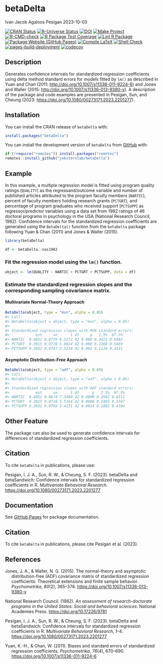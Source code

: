 betaDelta
================
Ivan Jacob Agaloos Pesigan
2023-10-03

<!-- README.md is generated from README.Rmd. Please edit that file -->
<!-- badges: start -->

[![CRAN
Status](https://www.r-pkg.org/badges/version/betaDelta)](https://cran.r-project.org/package=betaDelta)
[![R-Universe
Status](https://jeksterslab.r-universe.dev/badges/betaDelta)](https://jeksterslab.r-universe.dev)
[![DOI](https://zenodo.org/badge/DOI/10.1080/00273171.2023.2201277.svg)](https://doi.org/10.1080/00273171.2023.2201277)
[![Make
Project](https://github.com/jeksterslab/betaDelta/actions/workflows/make.yml/badge.svg)](https://github.com/jeksterslab/betaDelta/actions/workflows/make.yml)
[![R-CMD-check](https://github.com/jeksterslab/betaDelta/actions/workflows/check-full.yml/badge.svg)](https://github.com/jeksterslab/betaDelta/actions/workflows/check-full.yml)
[![R Package Test
Coverage](https://github.com/jeksterslab/betaDelta/actions/workflows/test-coverage.yml/badge.svg)](https://github.com/jeksterslab/betaDelta/actions/workflows/test-coverage.yml)
[![Lint R
Package](https://github.com/jeksterslab/betaDelta/actions/workflows/lint.yml/badge.svg)](https://github.com/jeksterslab/betaDelta/actions/workflows/lint.yml)
[![Package Website (GitHub
Pages)](https://github.com/jeksterslab/betaDelta/actions/workflows/pkgdown-gh-pages.yml/badge.svg)](https://github.com/jeksterslab/betaDelta/actions/workflows/pkgdown-gh-pages.yml)
[![Compile
LaTeX](https://github.com/jeksterslab/betaDelta/actions/workflows/latex.yml/badge.svg)](https://github.com/jeksterslab/betaDelta/actions/workflows/latex.yml)
[![Shell
Check](https://github.com/jeksterslab/betaDelta/actions/workflows/shellcheck.yml/badge.svg)](https://github.com/jeksterslab/betaDelta/actions/workflows/shellcheck.yml)
[![pages-build-deployment](https://github.com/jeksterslab/betaDelta/actions/workflows/pages/pages-build-deployment/badge.svg)](https://github.com/jeksterslab/betaDelta/actions/workflows/pages/pages-build-deployment)
[![codecov](https://codecov.io/gh/jeksterslab/betaDelta/branch/main/graph/badge.svg?token=KVLUET3DJ6)](https://codecov.io/gh/jeksterslab/betaDelta)
<!-- badges: end -->

## Description

Generates confidence intervals for standardized regression coefficients
using delta method standard errors for models fitted by `lm()` as
described in Yuan and Chan (2011:
<http://doi.org/10.1007/s11336-011-9224-6>) and Jones and Waller (2015:
<http://doi.org/10.1007/s11336-013-9380-y>). A description of the
package and code examples are presented in Pesigan, Sun, and Cheung
(2023: <https://doi.org/10.1080/00273171.2023.2201277>).

## Installation

You can install the CRAN release of `betaDelta` with:

``` r
install.packages("betaDelta")
```

You can install the development version of `betaDelta` from
[GitHub](https://github.com/jeksterslab/betaDelta) with:

``` r
if (!require("remotes")) install.packages("remotes")
remotes::install_github("jeksterslab/betaDelta")
```

## Example

In this example, a multiple regression model is fitted using program
quality ratings (`QUALITY`) as the regressand/outcome variable and
number of published articles attributed to the program faculty members
(`NARTIC`), percent of faculty members holding research grants
(`PCTGRT`), and percentage of program graduates who received support
(`PCTSUPP`) as regressor/predictor variables using a data set from 1982
ratings of 46 doctoral programs in psychology in the USA (National
Research Council, 1982). Confidence intervals for the standardized
regression coefficients are generated using the `BetaDelta()` function
from the `betaDelta` package following Yuan & Chan (2011) and Jones &
Waller (2015).

``` r
library(betaDelta)
```

``` r
df <- betaDelta::nas1982
```

### Fit the regression model using the `lm()` function.

``` r
object <- lm(QUALITY ~ NARTIC + PCTGRT + PCTSUPP, data = df)
```

### Estimate the standardized regression slopes and the corresponding sampling covariance matrix.

#### Multivariate Normal-Theory Approach

``` r
BetaDelta(object, type = "mvn", alpha = 0.05)
#> Call:
#> BetaDelta(object = object, type = "mvn", alpha = 0.05)
#> 
#> Standardized regression slopes with MVN standard errors:
#>            est     se      t df     p   2.5%  97.5%
#> NARTIC  0.4951 0.0759 6.5272 42 0.000 0.3421 0.6482
#> PCTGRT  0.3915 0.0770 5.0824 42 0.000 0.2360 0.5469
#> PCTSUPP 0.2632 0.0747 3.5224 42 0.001 0.1124 0.4141
```

#### Asymptotic Distribution-Free Approach

``` r
BetaDelta(object, type = "adf", alpha = 0.05)
#> Call:
#> BetaDelta(object = object, type = "adf", alpha = 0.05)
#> 
#> Standardized regression slopes with ADF standard errors:
#>            est     se      t df      p   2.5%  97.5%
#> NARTIC  0.4951 0.0674 7.3490 42 0.0000 0.3592 0.6311
#> PCTGRT  0.3915 0.0710 5.5164 42 0.0000 0.2483 0.5347
#> PCTSUPP 0.2632 0.0769 3.4231 42 0.0014 0.1081 0.4184
```

## Other Feature

The package can also be used to generate confidence intervals for
differences of standardized regression coefficients.

## Citation

To cite `betaDelta` in publications, please use:

Pesigan, I. J. A., Sun, R. W., & Cheung, S. F. (2023). betaDelta and
betaSandwich: Confidence intervals for standardized regression
coefficients in R. *Multivariate Behavioral Research*.
<https://doi.org/10.1080/00273171.2023.2201277>

## Documentation

See [GitHub Pages](https://jeksterslab.github.io/betaDelta/index.html)
for package documentation.

## Citation

To cite `betaDelta` in publications, please cite Pesigan et al. (2023).

## References

<div id="refs" class="references csl-bib-body hanging-indent"
line-spacing="2">

<div id="ref-Jones-Waller-2015" class="csl-entry">

Jones, J. A., & Waller, N. G. (2015). The normal-theory and asymptotic
distribution-free (ADF) covariance matrix of standardized regression
coefficients: Theoretical extensions and finite sample behavior.
*Psychometrika*, *80*(2), 365–378.
<https://doi.org/10.1007/s11336-013-9380-y>

</div>

<div id="ref-NationalResearchCouncil-1982" class="csl-entry">

National Research Council. (1982). *An assessment of research-doctorate
programs in the United States: Social and behavioral sciences*. National
Academies Press. <https://doi.org/10.17226/9781>

</div>

<div id="ref-Pesigan-Sun-Cheung-2023" class="csl-entry">

Pesigan, I. J. A., Sun, R. W., & Cheung, S. F. (2023).
<span class="nocase">betaDelta</span> and
<span class="nocase">betaSandwich</span>: Confidence intervals for
standardized regression coefficients in R. *Multivariate Behavioral
Research*, 1–4. <https://doi.org/10.1080/00273171.2023.2201277>

</div>

<div id="ref-Yuan-Chan-2011" class="csl-entry">

Yuan, K.-H., & Chan, W. (2011). Biases and standard errors of
standardized regression coefficients. *Psychometrika*, *76*(4), 670–690.
<https://doi.org/10.1007/s11336-011-9224-6>

</div>

</div>
